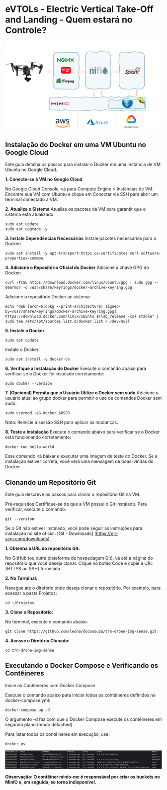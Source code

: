 # eVTOLs - Electric Vertical Take-Off and Landing - Quem estará no Controle?


![capa.png](docs%2Fcapa.png)


## Instalação do Docker em uma VM Ubuntu no Google Cloud
Este guia detalha os passos para instalar o Docker em uma instância de VM Ubuntu no Google Cloud.

**1. Conecte-se à VM no Google Cloud**

No Google Cloud Console, vá para Compute Engine > Instâncias de VM.
Encontre sua VM com Ubuntu e clique em Conectar via SSH para abrir um terminal conectado à VM.

**2. Atualize o Sistema**
Atualize os pacotes da VM para garantir que o sistema está atualizado:
```
sudo apt update
sudo apt upgrade -y
```
**3. Instale Dependências Necessárias**
Instale pacotes necessários para o Docker:
```
sudo apt install -y apt-transport-https ca-certificates curl software-properties-common
```

**4. Adicione o Repositório Oficial do Docker** 
Adicione a chave GPG do Docker:
```
curl -fsSL https://download.docker.com/linux/ubuntu/gpg | sudo gpg --dearmor -o /usr/share/keyrings/docker-archive-keyring.gpg
```
Adicione o repositório Docker ao sistema:
```
echo "deb [arch=$(dpkg --print-architecture) signed-by=/usr/share/keyrings/docker-archive-keyring.gpg] https://download.docker.com/linux/ubuntu $(lsb_release -cs) stable" | sudo tee /etc/apt/sources.list.d/docker.list > /dev/null
```
**5. Instale o Docker**
```
sudo apt update
```
Instale o Docker:
```
sudo apt install -y docker-ce
```
**6. Verifique a Instalação do Docker**
Execute o comando abaixo para verificar se o Docker foi instalado corretamente:
```
sudo docker --version
```
**7. (Opcional) Permita que o Usuário Utilize o Docker sem sudo**
Adicione o usuário atual ao grupo docker para permitir o uso de comandos Docker sem sudo:
```
sudo usermod -aG docker $USER
```
Nota: Reinicie a sessão SSH para aplicar as mudanças.

**8. Teste a Instalação**
Execute o comando abaixo para verificar se o Docker está funcionando corretamente:
```
docker run hello-world
```
Esse comando irá baixar e executar uma imagem de teste do Docker. Se a instalação estiver correta, você verá uma mensagem de boas-vindas do Docker.


## Clonando um Repositório Git
Este guia descreve os passos para clonar o repositório Git na VM.

Pré-requisitos
Certifique-se de que a VM possui o Git instalado. Para verificar, execute o comando:
```
git --version
```
Se o Git não estiver instalado, você pode seguir as instruções para instalação no site oficial: [Git - Downloads] (https://git-scm.com/downloads).

**1. Obtenha a URL do repositório Git:**

No GitHub (ou outra plataforma de hospedagem Git), vá até a página do repositório que você deseja clonar.
Clique no botão Code e copie a URL (HTTPS ou SSH) fornecida.

**2. No Terminal:**

Navegue até o diretório onde deseja clonar o repositório. Por exemplo, para acessar a pasta Projetos:
````
cd ~/Projetos
````
**3. Clone o Repositório:**

No terminal, execute o comando abaixo:
```
git clone https://github.com/leonardocosouza/trn-drone-img-sense.git
```
**4. Acesse o Diretório Clonado:**
```
cd trn-drone-img-sense
```

## Executando o Docker Compose e Verificando os Contêineres

Inicie os Contêineres com Docker Compose

Execute o comando abaixo para iniciar todos os contêineres definidos no docker-compose.yml:
````
docker-compose up -d
````
O argumento -d faz com que o Docker Compose execute os contêineres em segundo plano (modo detached).

Para listar todos os contêineres em execução, use:
```
docker ps
```
![Dockerps.png](docs%2FDockerps.png)

**Observação: O contêiner minio-mc é responsável por criar os buckets no MinIO e, em seguida, se torna indisponível.**